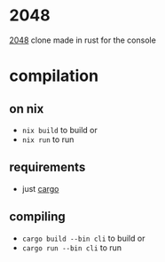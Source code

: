 # 2048 

[2048](https://github.com/gabrielecirulli/2048) clone made in rust for the console 

# compilation

## on nix

- `nix build` to build
or 
- `nix run` to run

## requirements
 
- just [cargo](https://rustup.rs/)

## compiling

- `cargo build --bin cli` to build
or
- `cargo run --bin cli` to run